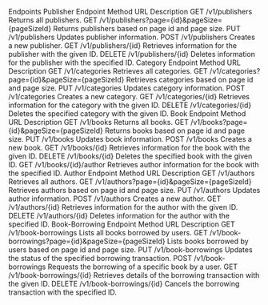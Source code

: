 Endpoints
Publisher Endpoint
Method	URL	Description
GET	/v1/publishers	Returns all publishers.
GET	/v1/publishers?page={id}&pageSize={pageSizeId}	Returns publishers based on page id and page size.
PUT	/v1/publishers	Updates publisher information.
POST	/v1/publishers	Creates a new publisher.
GET	/v1/publishers/{id}	Retrieves information for the publisher with the given ID.
DELETE	/v1/publishers/{id}	Deletes information for the publisher with the specified ID.
Category Endpoint
Method	URL	Description
GET	/v1/categories	Retrieves all categories.
GET	/v1/categories?page={id}&pageSize={pageSizeId}	Retrieves categories based on page id and page size.
PUT	/v1/categories	Updates category information.
POST	/v1/categories	Creates a new category.
GET	/v1/categories/{id}	Retrieves information for the category with the given ID.
DELETE	/v1/categories/{id}	Deletes the specified category with the given ID.
Book Endpoint
Method	URL	Description
GET	/v1/books	Returns all books.
GET	/v1/books?page={id}&pageSize={pageSizeId}	Returns books based on page id and page size.
PUT	/v1/books	Updates book information.
POST	/v1/books	Creates a new book.
GET	/v1/books/{id}	Retrieves information for the book with the given ID.
DELETE	/v1/books/{id}	Deletes the specified book with the given ID.
GET	/v1/books/{id}/author	Retrieves author information for the book with the specified ID.
Author Endpoint
Method	URL	Description
GET	/v1/authors	Retrieves all authors.
GET	/v1/authors?page={id}&pageSize={pageSizeId}	Retrieves authors based on page id and page size.
PUT	/v1/authors	Updates author information.
POST	/v1/authors	Creates a new author.
GET	/v1/authors/{id}	Retrieves information for the author with the given ID.
DELETE	/v1/authors/{id}	Deletes information for the author with the specified ID.
Book-Borrowing Endpoint
Method	URL	Description
GET	/v1/book-borrowings	Lists all books borrowed by users.
GET	/v1/book-borrowings?page={id}&pageSize={pageSizeId}	Lists books borrowed by users based on page id and page size.
PUT	/v1/book-borrowings	Updates the status of the specified borrowing transaction.
POST	/v1/book-borrowings	Requests the borrowing of a specific book by a user.
GET	/v1/book-borrowings/{id}	Retrieves details of the borrowing transaction with the given ID.
DELETE	/v1/book-borrowings/{id}	Cancels the borrowing transaction with the specified ID.
